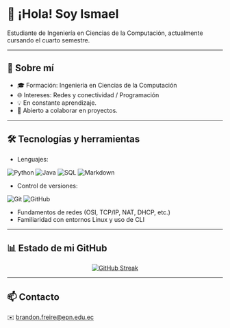 # 👋 ¡Hola! Soy Ismael

Estudiante de Ingeniería en Ciencias de la Computación, actualmente cursando el cuarto semestre.

---

## 🧠 Sobre mí

- 🎓 Formación: Ingeniería en Ciencias de la Computación
- 🌐 Intereses: Redes y conectividad / Programación
- 💡 En constante aprendizaje.  
- 🤝 Abierto a colaborar en proyectos.

---

## 🛠️ Tecnologías y herramientas

- Lenguajes:

![Python](https://img.shields.io/badge/-Python-3776AB?logo=python&logoColor=white&style=flat)
![Java](https://img.shields.io/badge/-Java-007396?logo=java&logoColor=white&style=flat)
![SQL](https://img.shields.io/badge/-SQL-4479A1?logo=mysql&logoColor=white&style=flat)
![Markdown](https://img.shields.io/badge/-Markdown-4479A1?logo=Markdown&logoColor=white&style=flat)

- Control de versiones:

![Git](https://img.shields.io/badge/-Git-F05032?logo=git&logoColor=white&style=flat)
![GitHub](https://img.shields.io/badge/-GitHub-181717?logo=github&logoColor=white&style=flat)

- Fundamentos de redes (OSI, TCP/IP, NAT, DHCP, etc.)
- Familiaridad con entornos Linux y uso de CLI

---

## 📊 Estado de mi GitHub

<div align="center">
  <a href="https://git.io/streak-stats">
    <img src="https://streak-stats.demolab.com?user=TU_USUARIO&theme=dark&hide_border=true" alt="GitHub Streak" />
  </a>
</div>

---

## 📫 Contacto

✉️ brandon.freire@epn.edu.ec 

